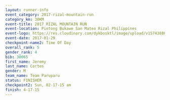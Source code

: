 ```yaml
---
layout: runner-info 
event_category: 2017-rizal-mountain-run 
category_km: 30KM 
event-title: 2017 RIZAL MOUNTAIN RUN 
event-location: Pintong Bukawe San Mateo Rizal Philippines 
event-logo: https://res.cloudinary.com/dykbosktl/image/upload/v1574388626/Logo/Logo_wpfrkk.jpg 
event-date: 2017-01-29 
checkpoint-name2: Time Of Day 
overall_rank: 5
gender_rank: 4
bib: 30065
first_name: Jeremy
last_name: Cortes
gender: M
team_name: Team Paruparu
status: FINISHER
checkpoint2: Sun, 02-17-15 am
finish: 4-17-15
---
```

